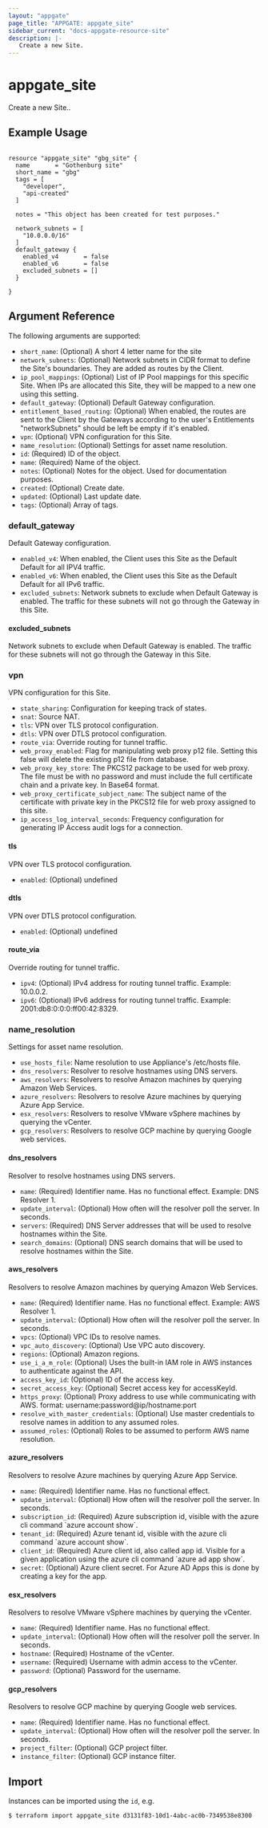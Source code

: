 ```yaml
---
layout: "appgate"
page_title: "APPGATE: appgate_site"
sidebar_current: "docs-appgate-resource-site"
description: |-
   Create a new Site.
---
```


# appgate_site

Create a new Site..

## Example Usage

```hcl

resource "appgate_site" "gbg_site" {
  name       = "Gothenburg site"
  short_name = "gbg"
  tags = [
    "developer",
    "api-created"
  ]

  notes = "This object has been created for test purposes."

  network_subnets = [
    "10.0.0.0/16"
  ]
  default_gateway {
    enabled_v4       = false
    enabled_v6       = false
    excluded_subnets = []
  }

}

```

## Argument Reference

The following arguments are supported:


* `short_name`: (Optional) A short 4 letter name for the site
* `network_subnets`: (Optional) Network subnets in CIDR format to define the Site&#39;s boundaries. They are added as routes by the Client.
* `ip_pool_mappings`: (Optional) List of IP Pool mappings for this specific Site. When IPs are allocated this Site, they will be mapped to a new one using this setting.
* `default_gateway`: (Optional) Default Gateway configuration.
* `entitlement_based_routing`: (Optional) When enabled, the routes are sent to the Client by the Gateways according to the user&#39;s Entitlements &quot;networkSubnets&quot; should be left be empty if it&#39;s enabled.
* `vpn`: (Optional) VPN configuration for this Site.
* `name_resolution`: (Optional) Settings for asset name resolution.
* `id`: (Required) ID of the object.
* `name`: (Required) Name of the object.
* `notes`: (Optional) Notes for the object. Used for documentation purposes.
* `created`: (Optional) Create date.
* `updated`: (Optional) Last update date.
* `tags`: (Optional) Array of tags.


### default_gateway
Default Gateway configuration.

* `enabled_v4`: When enabled, the Client uses this Site as the Default Default for all IPV4 traffic.
* `enabled_v6`: When enabled, the Client uses this Site as the Default Default for all IPv6 traffic.
* `excluded_subnets`: Network subnets to exclude when Default Gateway is enabled. The traffic for these subnets will not go through the Gateway in this Site.
#### excluded_subnets
Network subnets to exclude when Default Gateway is enabled. The traffic for these subnets will not go through the Gateway in this Site.
### vpn
VPN configuration for this Site.

* `state_sharing`: Configuration for keeping track of states.
* `snat`: Source NAT.
* `tls`: VPN over TLS protocol configuration.
* `dtls`: VPN over DTLS protocol configuration.
* `route_via`: Override routing for tunnel traffic.
* `web_proxy_enabled`: Flag for manipulating web proxy p12 file. Setting this false will delete the existing p12 file from database.
* `web_proxy_key_store`: The PKCS12 package to be used for web proxy. The file must be with no password and must include the full certificate chain and a private key. In Base64 format.
* `web_proxy_certificate_subject_name`: The subject name of the certificate with private key in the PKCS12 file for web proxy assigned to this site.
* `ip_access_log_interval_seconds`: Frequency configuration for generating IP Access audit logs for a connection.
#### tls
VPN over TLS protocol configuration.
* `enabled`: (Optional) undefined
#### dtls
VPN over DTLS protocol configuration.
* `enabled`: (Optional) undefined
#### route_via
Override routing for tunnel traffic.
* `ipv4`: (Optional) IPv4 address for routing tunnel traffic. Example: 10.0.0.2.
* `ipv6`: (Optional) IPv6 address for routing tunnel traffic. Example: 2001:db8:0:0:0:ff00:42:8329.
### name_resolution
Settings for asset name resolution.

* `use_hosts_file`: Name resolution to use Appliance&#39;s &#x2F;etc&#x2F;hosts file.
* `dns_resolvers`: Resolver to resolve hostnames using DNS servers.
* `aws_resolvers`: Resolvers to resolve Amazon machines by querying Amazon Web Services.
* `azure_resolvers`: Resolvers to resolve Azure machines by querying Azure App Service.
* `esx_resolvers`: Resolvers to resolve VMware vSphere machines by querying the vCenter.
* `gcp_resolvers`: Resolvers to resolve GCP machine by querying Google web services.
#### dns_resolvers
Resolver to resolve hostnames using DNS servers.
* `name`: (Required) Identifier name. Has no functional effect. Example: DNS Resolver 1.
* `update_interval`: (Optional) How often will the resolver poll the server. In seconds.
* `servers`: (Required) DNS Server addresses that will be used to resolve hostnames within the Site.
* `search_domains`: (Optional) DNS search domains that will be used to resolve hostnames within the Site.
#### aws_resolvers
Resolvers to resolve Amazon machines by querying Amazon Web Services.
* `name`: (Required) Identifier name. Has no functional effect. Example: AWS Resolver 1.
* `update_interval`: (Optional) How often will the resolver poll the server. In seconds.
* `vpcs`: (Optional) VPC IDs to resolve names.
* `vpc_auto_discovery`: (Optional) Use VPC auto discovery.
* `regions`: (Optional) Amazon regions.
* `use_i_a_m_role`: (Optional) Uses the built-in IAM role in AWS instances to authenticate against the API.
* `access_key_id`: (Optional) ID of the access key.
* `secret_access_key`: (Optional) Secret access key for accessKeyId.
* `https_proxy`: (Optional) Proxy address to use while communicating with AWS. format: username:password@ip&#x2F;hostname:port
* `resolve_with_master_credentials`: (Optional) Use master credentials to resolve names in addition to any assumed roles.
* `assumed_roles`: (Optional) Roles to be assumed to perform AWS name resolution.
#### azure_resolvers
Resolvers to resolve Azure machines by querying Azure App Service.
* `name`: (Required) Identifier name. Has no functional effect.
* `update_interval`: (Optional) How often will the resolver poll the server. In seconds.
* `subscription_id`: (Required) Azure subscription id, visible with the azure cli command &#x60;azure account show&#x60;.
* `tenant_id`: (Required) Azure tenant id, visible with the azure cli command &#x60;azure account show&#x60;.
* `client_id`: (Required) Azure client id, also called app id. Visible for a given application using the azure cli command &#x60;azure ad app show&#x60;.
* `secret`: (Optional) Azure client secret. For Azure AD Apps this is done by creating a key for the app.
#### esx_resolvers
Resolvers to resolve VMware vSphere machines by querying the vCenter.
* `name`: (Required) Identifier name. Has no functional effect.
* `update_interval`: (Optional) How often will the resolver poll the server. In seconds.
* `hostname`: (Required) Hostname of the vCenter.
* `username`: (Required) Username with admin access to the vCenter.
* `password`: (Optional) Password for the username.
#### gcp_resolvers
Resolvers to resolve GCP machine by querying Google web services.
* `name`: (Required) Identifier name. Has no functional effect.
* `update_interval`: (Optional) How often will the resolver poll the server. In seconds.
* `project_filter`: (Optional) GCP project filter.
* `instance_filter`: (Optional) GCP instance filter.



## Import

Instances can be imported using the `id`, e.g.

```
$ terraform import appgate_site d3131f83-10d1-4abc-ac0b-7349538e8300
```
